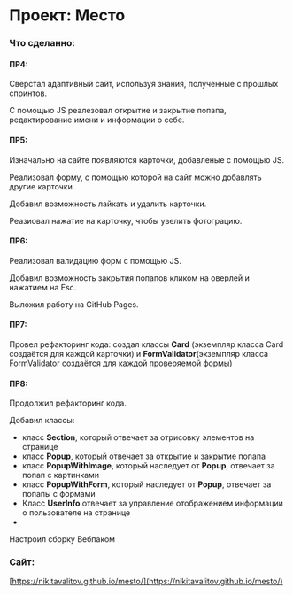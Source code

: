 # Проект: Место

### Что сделанно:
#### ПР4:

Сверстал адаптивный сайт, используя знания, полученные с прошлых спринтов.  

С помощью JS реалезовал открытие и закрытие попапа, редактирование имени и информации о себе.  

#### ПР5:

Изначально на сайте появляются карточки, добавленые с помощью JS.

Реализовал форму, с помощью которой на сайт можно добавлять другие карточки.

Добавил возможность лайкать и удалить карточки.

Реазиовал нажатие на карточку, чтобы увелить фотограцию.


#### ПР6:

Реализовал валидацию форм с помощью JS.

Добавил возможность закрытия попапов кликом на оверлей и нажатием на Esc.

Выложил работу на GitHub Pages.



#### ПР7:

Провел рефакторинг кода:
создал классы **Card** (экземпляр класса Card создаётся для каждой карточки) и **FormValidator**(экземпляр класса FormValidator создаётся для каждой проверяемой формы)


#### ПР8:

Продолжил рефакторинг кода.

Добавил классы:
* класс **Section**, который отвечает за отрисовку элементов на странице 
* класс **Popup**, который отвечает за открытие и закрытие попапа
* класс **PopupWithImage**, который наследует от **Popup**,  отвечает за попап с картинками
* класс **PopupWithForm**, который наследует от **Popup**, отвечает за попапы с формами
* Класс **UserInfo** отвечает за управление отображением информации о пользователе на странице
* 
Настроил сборку Вебпаком


### Сайт:
[https://nikitavalitov.github.io/mesto/](https://nikitavalitov.github.io/mesto/)
